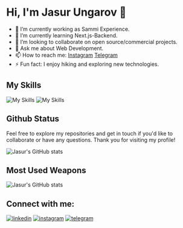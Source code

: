# Hi, I'm Jasur Ungarov 👋

- 🔭 I’m currently working as Sammi Experience.
- 🌱 I’m currently learning Next.js-Backend.
- 👯 I’m looking to collaborate on open source/commercial projects.
- 💬 Ask me about Web Development.
- 📫 How to reach me: [Instagram](https://www.instagram.com/in/jasur_ungarov/) [Telegram](https://www.instagram.com/in/aliabdulwahid/)
- ⚡ Fun fact: I enjoy hiking and exploring new technologies.

## My Skills

![My Skills](https://skillicons.dev/icons?i=js,ts,react,next,redux,tailwind,materialui,nodejs,mongodb,vercel,netlify,git,github)
![My Skills](https://skillicons.dev/icons?i=html,css,firebase,mysql,bootstrap,vscode,bash,figma)

## Github Status

Feel free to explore my repositories and get in touch if you'd like to collaborate or have any questions. Thank you for visiting my profile!

![Jasur's GitHub stats](https://github-readme-stats.vercel.app/api?username=jasurungarov&show_icons=true&theme=tokyonight)


## Most Used Weapons

![Jasur's GitHub stats](https://github-readme-stats.vercel.app/api/top-langs?username=jasurungarov&show_icons=true&locale=en&layout=compact&theme=tokyonight)

## Connect with me:
[![linkedin](https://skillicons.dev/icons?i=linkedin)](https://jasur_ungarov)
[![instagram](https://skillicons.dev/icons?i=instagram)](https://jasur_ungarov)
[![telegram](https://skillicons.dev/icons?i=telegram)](https://aliabdulwahid)
